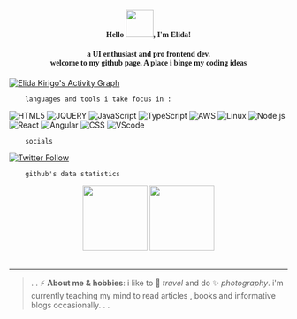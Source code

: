 <!-- ## Hello there  -->
<!-- <style>
  font-face{
      font-family:disney;
  }
</style> -->

<h4 align="center" style="font-family:cursive">Hello <img   src="https://raw.githubusercontent.com/MartinHeinz/MartinHeinz/master/wave.gif" width="50px">, I'm Elida!</h4>
<h4 style="font-family:cursive"  align="center">a UI enthusiast and pro frontend dev. <br/> welcome to my github page. A place i binge  my coding ideas</h4>

<!----------------------------------------- ACTIVE GRAPH ---------------------------------->
<!-- added
* 1.username : elidakirigo
* 2.bg_color :  0D1117
* 3.color : 5BCDEC
* 4.line : 5BCDEC
* 5. point : FFFFFF
* 6. hide_border : false
* -->
<a align ="center" href="https://github.com/elidakirigo/github-readme-activity-graph">
    <img alt="Elida Kirigo's Activity Graph" src="https://activity-graph.herokuapp.com/graph?username=elidakirigo&bg_color=0D1117&color=5BCDEC&line=5BCDEC&point=FFFFFF&hide_border=false" />
</a>

        languages and tools i take focus in :

<!-------------------------------------------IMAGES---------------------------------------->
<!-- added
* 1. name :  Html5
* 2. color : 4dbae6
* -->
![HTML5](https://img.shields.io/badge/-Html5-4dbae6?&logo=Html5)
![JQUERY](https://img.shields.io/badge/-Jquery-4dbae6?&logo=Jquery)
![JavaScript](https://img.shields.io/badge/-JavaScript-4dbae6?&logo=JavaScript)
![TypeScript](https://img.shields.io/badge/-TypeScript-4dbae6?&logo=TypeScript)
![AWS](https://img.shields.io/badge/-AWS-4dbae6?&logo=Amazon-AWS&logoColor=fff)
![Linux](https://img.shields.io/badge/-Linux-4dbae6?&logo=Linux)
![Node.js](https://img.shields.io/badge/-Node.js-4dbae6?&logo=node.js)
![React](https://img.shields.io/badge/-React-4dbae6?&logo=React)
![Angular](https://img.shields.io/badge/-Angular-4dbae6?&logo=Angular)
![CSS](https://img.shields.io/badge/-CSS3-4dbae6?&logo=CSS3)
![VScode](https://img.shields.io/badge/-VSCode-4dbae6?&logo=VSCode)

        socials
[![Twitter Follow](https://img.shields.io/twitter/follow/prettiekirkie?label=People%20following%20me%20on%20Twitter&style=social)](https://twitter.com/intent/follow?screen_name=prettiekirkie)
<!-- [![Github Follow](https://img.shields.io/github/follow/elidakirigo?label=People%20following%20me%20on%20Github&style=social)](https://github.com/intent/follow?screen_name=elidakirigo) -->

        github's data statistics
<!--------------------------------------GITHUB STATS -------------------------------------->
<!-- added
* 1.username : elidakirigo
* 2. hide_title : true
* 3. hide_border : false
* 4. show_icons : true
* 5. include_all_commits : true
* 6. count_private : true
* 7. line_height : 21
* 8. text_color : 331e1e
*  9. icon_color : bb068e
*  10. bg_color : 4dbae6
*  11. theme : graywhite
-->
<div align ="center">

<img height="117px" src="https://github-readme-stats.vercel.app/api?username=elidakirigo&hide_title=true&hide_border=false&show_icons=true&include_all_commits=true&count_private=true&line_height=21&text_color=331e1e&icon_color=bb068e&bg_color=4dbae6&theme=graywhite" />

<!--         most used lang: -->

<!------------------------------------------LANGUAGES USED  ------------------------------->
<!-- Added
* 1. username : elidakirigo
* 2. hide : html
* 3. hide_title :true
* 4. hide_border : false
* 5. layout : compact
* 6. langs_count : 8
* 7. exclude_repo : *****
* 8. text_color : 000
* 9. icon_color : fff
* 10. bg_color : 4dbae6
* 11. theme :graywhite -->
<img height="117px" src="https://github-readme-stats.vercel.app/api/top-langs/?username=elidakirigo&hide=html&hide_title=true&hide_border=false&layout=compact&langs_count=8&exclude_repo=comp426,Redventures-Movie-Quotes&text_color=000&icon_color=fff&bg_color=4dbae6&theme=graywhite" />

</div>
<br/>
<!-- ![alt text](/img/tumblr_o1n96vth4D1ufi43qo1_500.png?w=200) -->

---
>.
>.
>⚡ **About me & hobbies**: i like to 🌱  _travel_ and do ✨ _photography_. i'm currently teaching my mind to read articles , books and informative blogs occasionally. 
>.
>.


<!--------------------------------------------------------------------------------------------------------------------
- 🔭 I’m currently working on ...meeting my clients needs!
- 📫 How to reach me: ...on the email at the description section
- 👯 I’m looking to collaborate on ...creating amazing websites.

--------------------------------------COMMIT.TOP-----------------------------------------------------------------
 [![commits.top rank](http://biego.tech/commits.php?user=elidakirigo&country=kenya)](https://commits.top/kenya.html) 

 --------------------------------------IFRAME------------------------------------------------------------------------
<iframe src="https://giphy.com/embed/xT9DPCU60mRbtGw7Ys" width="480" height="270" frameBorder="0" class="giphy-embed" allowFullScreen></iframe><p><a href="https://giphy.com/gifs/spongebob-cartoon-nickelodeon-thumbs-xT9DPCU60mRbtGw7Ys">via GIPHY</a></p>


-->
